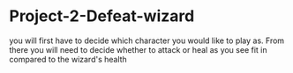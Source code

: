 # Project-2-Defeat-wizard

you will first have to decide which character you would like to play as. From there you will need to decide whether to attack or heal as you see fit in compared to the wizard's health
